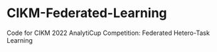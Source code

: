 # CIKM-Federated-Learning
Code for CIKM 2022 AnalytiCup Competition: Federated Hetero-Task Learning
